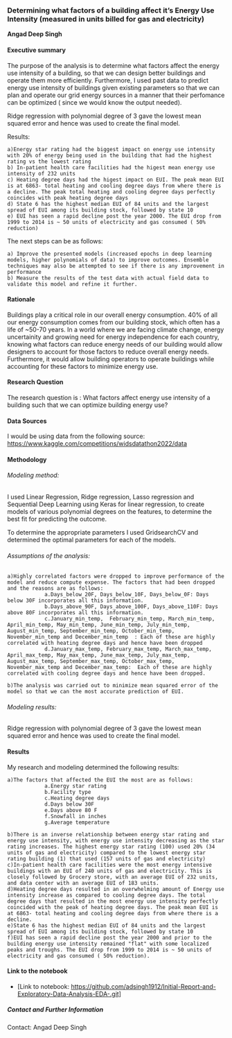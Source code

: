 ### Determining what factors of a building affect it’s Energy Use Intensity (measured in units billed for gas and electricity)

**Angad Deep Singh**

#### Executive summary

The purpose of the analysis is to determine what factors affect the energy use intensity of a building, so that we can design better buildings and operate them more efficiently. Furthermore, I used past data to predict energy use intensity of buildings given existing parameters so that we can plan and operate our grid energy sources in a manner that their perfomance can be optimized ( since we would know the output needed).

Ridge regression with polynomial degree of 3 gave the lowest mean squared error and hence was used to create the final model. 

Results:

    a)Energy star rating had the biggest impact on energy use intensity with 20% of energy being used in the building that had the highest rating vs the lowest rating
    b) In-patient health care facilities had the higest mean energy use intensity of 232 units
    c) Heating degree days had the higest impact on EUI. The peak mean EUI is at 6863- total heating and cooling degree days from where there is a decline. The peak total heating and cooling degree days perfectly coincides with peak heating degree days
    d) State 6 has the highest median EUI of 84 units and the largest spread of EUI among its building stock, followed by state 10
    e) EUI has seen a rapid decline post the year 2000. The EUI drop from 1999 to 2014 is ~ 50 units of electricity and gas consumed ( 50% reduction)

The next steps can be as follows:

    a) Improve the presented models (increased epochs in deep learning models, higher polynomials of data) to improve outcomes. Ensemble techniques may also be attempted to see if there is any improvement in performance
    b) Measure the results of the test data with actual field data to validate this model and refine it further.



#### Rationale

Buildings play a critical role in our overall energy consumption. 40% of all our energy consumption comes from our building stock, which often has a life of ~50-70 years. In a world where we are facing climate change, energy uncertainity and growing need for energy independence for each country, knowing what factors can reduce energy needs of our building would allow designers to account for those factors to reduce overall energy needs. Furthermore, it would allow building operators to operate buildings while accounting for these factors to minimize energy use. 


#### Research Question

The research question is : What factors affect energy use intensity of a building such that we can optimize building energy use?


#### Data Sources

I would be using data from the following source: https://www.kaggle.com/competitions/widsdatathon2022/data

#### Methodology

###### Modeling method:

I used Linear Regression, Ridge regression, Lasso regression and Sequential Deep Learning using Keras for linear regression, to create models of various polynomial degrees on the features, to determine the best fit for predicting the outcome. 

To determine the appropriate parameters I used GridsearchCV and determined the optimal parameters for each of the models. 

###### Assumptions of the analysis:

    a)Highly correlated factors were dropped to improve performance of the model and reduce compute expense. The factors that had been dropped and the reasons are as follows:
                a.Days_below_20F, Days_below_10F, Days_below_0F: Days below 30F incorporates all this information.
                b.Days_above_90F, Days_above_100F, Days_above_110F: Days above 80F incorporates all this information.
                c.January_min_temp,  February_min_temp, March_min_temp, April_min_temp, May_min_temp, June_min_temp, July_min_temp, August_min_temp, September_min_temp, October_min_temp, November_min_temp and December_min_temp  : Each of these are highly correlated with heating degree days and hence have been dropped   
                d.January_max_temp, February_max_temp, March_max_temp, April_max_temp, May_max_temp, June_max_temp, July_max_temp, August_max_temp, September_max_temp, October_max_temp, November_max_temp and December_max_temp:  Each of these are highly correlated with cooling degree days and hence have been dropped.

    b)The analysis was carried out to minimize mean squared error of the model so that we can the most accurate prediction of EUI. 

###### Modeling results:
Ridge regression with polynomial degree of 3 gave the lowest mean squared error and hence was used to create the final model. 

#### Results

My research and modeling determined the following results: 

    a)The factors that affected the EUI the most are as follows:
                a.Energy star rating
                b.Facility type
                c.Heating degree days 
                d.Days below 30F
                e.Days above 80 F
                f.Snowfall in inches
                g.Average temperature

    b)There is an inverse relationship between energy star rating and energy use intensity, with energy use intensity decreasing as the star rating increases. The highest energy star rating (100) used 20% (34 units of gas and electricity) compared to the lowest energy star rating building (1) that used (157 units of gas and electricity)
    c)In-patient health care facilities were the most energy intensive buildings with an EUI of 240 units of gas and electricity. This is closely followed by Grocery store, with an average EUI of 232 units, and data center with an average EUI of 183 units.
    d)Heating degree days resulted in an overwhelming amount of Energy use intensity increase as compared to cooling degree days. The total degree days that resulted in the most energy use intensity perfectly coincided with the peak of heating degree days. The peak mean EUI is at 6863- total heating and cooling degree days from where there is a decline.  
    e)State 6 has the highest median EUI of 84 units and the largest spread of EUI among its building stock, followed by state 10
    f)EUI has seen a rapid decline post the year 2000 and prior to the building energy use intensity remained "flat" with some localized peaks and troughs. The EUI drop from 1999 to 2014 is ~ 50 units of electricity and gas consumed ( 50% reduction).



#### Link to the notebook

- [Link to notebook: https://github.com/adsingh1912/Initial-Report-and-Exploratory-Data-Analysis-EDA-.git] 


##### Contact and Further Information

Contact: Angad Deep Singh
